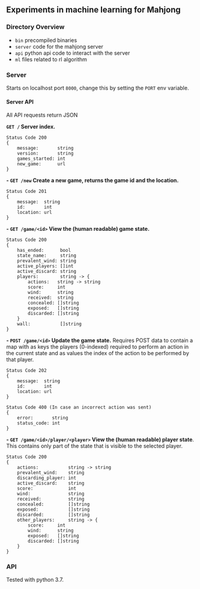 ## Experiments in machine learning for Mahjong

### Directory Overview

- `bin` precompiled binaries
- `server` code for the mahjong server
- `api` python api code to interact with the server
- `ml` files related to rl algorithm

### Server

Starts on localhost port `8000`, change this by setting the `PORT` env variable.

#### Server API
All API requests return JSON

**`GET /` Server index.**

```
Status Code 200
{
    message:       string
    version:       string
    games_started: int
    new_game:      url
}
```
**- `GET /new` Create a new game, returns the game id and the location.**
  

```
Status Code 201
{
    message:  string
    id:       int
    location: url    
}
```

**- `GET /game/<id>` View the (human readable) game state.**
  
```
Status Code 200
{
    has_ended:      bool
    state_name:     string
    prevalent_wind: string
    active_players: []int
    active_discard: string
    players:        string -> {
        actions:   string -> string
        score:     int
        wind:      string
        received:  string
        concealed: []string
        exposed:   []string
        discarded: []string    
    }
    wall:           []string        
}
```
**- `POST /game/<id>` Update the game state.** Requires POST data to contain a map with as keys the players (0-indexed) required to perform an action in the current state and as values the index of the action to be performed by that player. 

```
Status Code 202
{
    message:  string
    id:       int
    location: url
}

Status Code 400 (In case an incorrect action was sent)
{
    error:       string
    status_code: int
}
```

**- `GET /game/<id>/player/<player>` View the (human readable) player state**. This contains only part of the state that is visible to the selected player.
```
Status Code 200
{
    actions:           string -> string
    prevalent_wind:    string
    discarding_player: int
    active_discard:    string
    score:             int
    wind:              string
    received:          string
    concealed:         []string
    exposed:           []string
    discarded:         []string
    other_players:     string -> {
        score:     int
        wind:      string
        exposed:   []string
        discarded: []string    
    }        
}
```

### API

Tested with python 3.7.